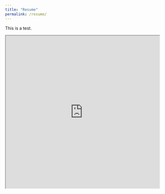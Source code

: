 ```yaml
---
title: "Resume"
permalink: /resume/
---
```

This is a test.

<iframe src="https://github.com/dmccrummen/website/blob/master/assets/Daniel_McCrummen_Resume.pdf" width="100%" height="500px">
